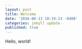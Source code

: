 ```yaml
---
layout: post
title: Welcome
date: '2016-06-13 10:19:13 -0400'
categories: jekyll update
published: true
---
```


Hello, world!
